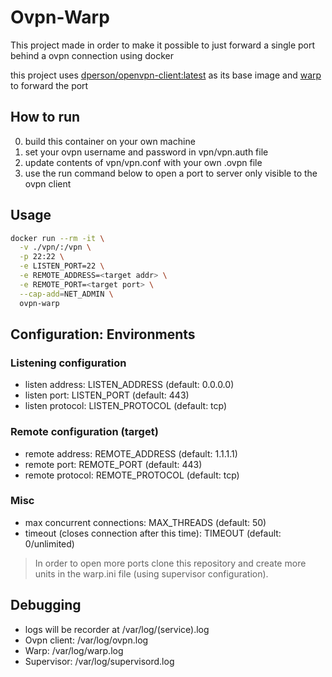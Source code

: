# Ovpn-Warp

This project made in order to make it possible to just forward a single port behind a ovpn connection using docker

this project uses [dperson/openvpn-client:latest](https://hub.docker.com/r/dperson/openvpn-client/) as its base image
and [warp](https://github.com/FMotalleb/warp) to forward the port

## How to run

0. build this container on your own machine
1. set your ovpn username and password in vpn/vpn.auth file
2. update contents of vpn/vpn.conf with your own .ovpn file
3. use the run command below to open a port to server only visible to the ovpn client

## Usage

```bash
docker run --rm -it \
  -v ./vpn/:/vpn \
  -p 22:22 \
  -e LISTEN_PORT=22 \
  -e REMOTE_ADDRESS=<target addr> \
  -e REMOTE_PORT=<target port> \
  --cap-add=NET_ADMIN \
  ovpn-warp
```

## Configuration: Environments

### Listening configuration

- listen address: LISTEN_ADDRESS (default: 0.0.0.0)
- listen port: LISTEN_PORT (default: 443)
- listen protocol: LISTEN_PROTOCOL (default: tcp)

### Remote configuration (target)

- remote address: REMOTE_ADDRESS (default: 1.1.1.1)
- remote port: REMOTE_PORT (default: 443)
- remote protocol: REMOTE_PROTOCOL (default: tcp)

### Misc

- max concurrent connections: MAX_THREADS (default: 50)
- timeout (closes connection after this time): TIMEOUT (default: 0/unlimited)

> In order to open more ports clone this repository and create more units in the warp.ini file (using supervisor configuration).

## Debugging

- logs will be recorder at /var/log/(service).log
- Ovpn client: /var/log/ovpn.log
- Warp: /var/log/warp.log
- Supervisor: /var/log/supervisord.log
